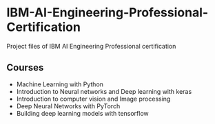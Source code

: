 # IBM-AI-Engineering-Professional-Certification
Project files of IBM AI Engineering Professional certification

## Courses
- Machine Learning with Python
- Introduction to Neural networks and Deep learning with keras
- Introduction to computer vision and Image processing
- Deep Neural Networks with PyTorch
- Building deep learning models with tensorflow
